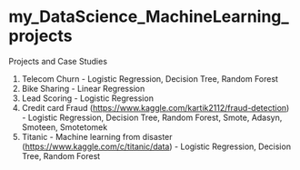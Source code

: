 # my_DataScience_MachineLearning_projects
Projects and Case Studies
1. Telecom Churn - Logistic Regression, Decision Tree, Random Forest
2. Bike Sharing - Linear Regression
3. Lead Scoring - Logistic Regression
4. Credit card Fraud (https://www.kaggle.com/kartik2112/fraud-detection) - Logistic Regression, Decision Tree, Random Forest, Smote, Adasyn, Smoteen, Smotetomek
5. Titanic - Machine learning from disaster (https://www.kaggle.com/c/titanic/data) - Logistic Regression, Decision Tree, Random Forest

